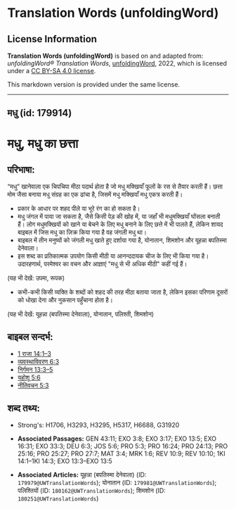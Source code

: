 # Translation Words (unfoldingWord)

## License Information

**Translation Words (unfoldingWord)** is based on and adapted from: _unfoldingWord® Translation Words_, [unfoldingWord](https://unfoldingword.org/utw), 2022, which is licensed under a [CC BY-SA 4.0 license](https://creativecommons.org/licenses/by-sa/4.0/legalcode.en).

This markdown version is provided under the same license.



--------------------------------

## मधु (id: 179914)

मधु, मधु का छत्ता
=================

परिभाषा:
--------

“मधु” खानेवाला एक चिपचिपा मीठा पदार्थ होता है जो मधु मक्खियाँ फूलों के रस से तैयार करती हैं। छत्ता मोम जैसा बनाया मधु संग्रह का एक ढांचा है, जिसमें मधु मक्खियाँ मधु एकत्र करती हैं।

* प्रकार के आधार पर शहद पीले या भूरे रंग का हो सकता है।
* मधु जंगल में पाया जा सकता है, जैसे किसी पेड़ की खोह में, या जहाँ भी मधुमक्खियाँ घोंसला बनाती हैं। लोग मधुमक्खियों को खाने या बेचने के लिए मधु बनाने के लिए छत्ते में भी पालते हैं, लेकिन शायद बाइबल में जिस मधु का ज़िक्र किया गया है वह जंगली मधु था।
* बाइबल में तीन मनुष्यों को जंगली मधु खाते हुए दर्शाया गया है, योनातान, शिमशोन और यूहन्ना बपतिस्मा देनेवाला।
* इस शब्द का प्रतिकात्मक उपयोग किसी मीठी या आनन्ददायक चीज के लिए भी किया गया है। उदारहणार्थ, परमेश्वर का वचन और आज्ञाएं "मधु से भी अधिक मीठी" कहीं गई हैं।

(यह भी देखें: उपमा, रूपक)

* कभी\-कभी किसी व्यक्ति के शब्दों को शहद की तरह मीठा बताया जाता है, लेकिन इसका परिणाम दूसरों को धोखा देना और नुकसान पहुँचाना होता है।

(यह भी देखें: यूहन्ना (बपतिस्मा देनेवाला), योनातान, पलिश्ती, शिमशोन)

बाइबल सन्दर्भ:
--------------

* [1 राजा 14:1–3](https://ref.ly/1Kgs0:0)
* [व्यवस्थाविवरण 6:3](https://ref.ly/Deut6:3)
* [निर्गमन 13:3–5](https://ref.ly/Exod13:3-Exod13:5)
* [यहोशू 5:6](https://ref.ly/Josh5:6)
* [नीतिवचन 5:3](https://ref.ly/Prov5:3)

शब्द तथ्य:
----------

* Strong's: H1706, H3293, H3295, H5317, H6688, G31920

* **Associated Passages:** GEN 43:11; EXO 3:8; EXO 3:17; EXO 13:5; EXO 16:31; EXO 33:3; DEU 6:3; JOS 5:6; PRO 5:3; PRO 16:24; PRO 24:13; PRO 25:16; PRO 25:27; PRO 27:7; MAT 3:4; MRK 1:6; REV 10:9; REV 10:10; 1KI 14:1–1KI 14:3; EXO 13:3–EXO 13:5
* **Associated Articles:** यूहन्ना (बपतिस्मा देनेवाला) (ID: `179979@UWTranslationWords`); योनातान (ID: `179981@UWTranslationWords`); पलिश्तियों (ID: `180162@UWTranslationWords`); शिमशोन (ID: `180251@UWTranslationWords`)

